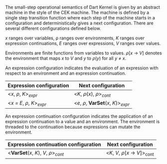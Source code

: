 The small-step operational semantics of Dart Kernel is given by an abstract machine in the style of the CEK machine.  The machine is defined by a single step transition function where each step of the machine starts in a configuration and deterministically gives a next configuration.  There are several different configurations defined below.

_x_ ranges over variables, &rho; ranges over environments, _K_ ranges over expression continuations, _E_ ranges over expressions, _V_ ranges over values.

Environments are finite functions from variables to values.  _&rho;_[_x_ &rarr; _V_] denotes the environment that maps _x_ to _V_ and _y_ to _&rho;_(_y_) for all _y_ &ne; _x_.

An expression configuration indicates the evaluation of an expression with respect to an environment and an expression continuation.

Expression configuration | Next configuration
-- | --
<_x_, _&rho;_, _K_><sub>_expr_</sub> | <_K_, _&rho;_(_x_), _&rho;_><sub>_cont_</sub>
<_x = E_, _&rho;_, _K_><sub>_expr_</sub> | <_e_, _&rho;_, **VarSet**(_x_, _K_)><sub>_expr_</sub>

An expression continuation configuration indicates the application of an expression continuation to a value and an environment.  The environment is threaded to the continuation because expressions can mutate the environment.

Expression continuation configuration | Next configuration
-- | --
<**VarSet**(_x_, _K_), _V_, _&rho;_><sub>_cont_</sub> | <_K_, _V_, _&rho;_[_x_ &rarr; _V_]><sub>cont</sub>
